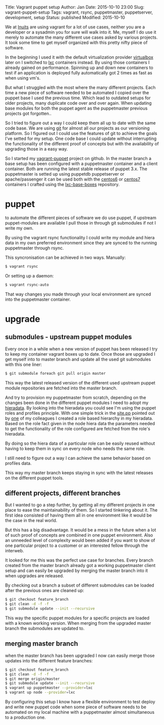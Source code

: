 Title:       Vagrant puppet setup
Author:      Jan
Date: 	     2015-10-10 23:00
Slug:	     vagrant-puppet-setup
Tags: 	     vagrant, rsync, puppetmaster, puppetserver, development, setup
Status:      published
Modified:    2015-10-10

We at [Inuits](https://inuits.eu) are using vagrant for a lot of use cases, neither you are a developer or a sysadmin you for sure will walk into it. Me, myself I do use it merely to automate the many different use cases asked by various projects. It took some time to get myself organized with this pretty nifty piece of software.

In the beginning I used it with the default virtualization provider [virtualbox](https://virtualbox.org) later on I switched to [lxc]({filename}../linux/vagrant-setup.md) containers instead. By using those containers I already gained on performance. Spinning up and down new containers to test if an application is deployed fully automatically got 2 times as fast as when using vm's.

But what I struggled with the most where the many different projects. Each time a new piece of software needed to be automated I copied over the puppet base I used the previous time. Which lead to outdated setups for older projects, many duplicate code over and over again. When updating base modules for both the puppet agent as the puppetmaster previous projects got forgotten..

So I tried to figure out a way I could keep them all up to date with the same code base. We are using [git](https://git.org) for almost all our projects as our versioning platform. So I figured out I could use the features of git to achieve the goals I've setted for my setup. One code base I could update without interrupting the functionality of the different proof of concepts but with the availability of upgrading those in a easy way.

So I started my [vagrant-puppet](https://github.com/visibilityspots/vagrant-puppet.git) project on github. In the master branch a base setup has been configured with a puppetmaster container and a client container. Both are running the latest stable release of puppet 3.x. The puppetmaster is setted up using puppetdb puppetserver or apache/passenger it can be used both with the [centos6](https://atlas.hashicorp.com/visibilityspots/boxes/centos-6.x-puppet-3.x) or [centos7](https://atlas.hashicorp.com/visibilityspots/boxes/centos-7.x-puppet-3.x) containers I crafted using the [lxc-base-boxes](https://github.com/visibilityspots/vagrant-lxc-base-boxes) repository.

# puppet

to automate the different pieces of software we do use puppet, if upstream puppet-modules are available I pull those in through git submodules if not I write my own.

By using the vagrant rsync functionality I could write my module and hiera data in my own preferred environment since they are synced to the running puppetmaster through rsync.

This syncronisation can be achieved in two ways. Manually:

```bash
$ vagrant rsync
```

Or setting up a daemon:

```bash
$ vagrant rsync-auto
```

That way changes you made through your local environment are synced into the puppetmaster container.

# upgrade

## submodules - upstream puppet modules

Every once in a while when a new version of puppet has been released I try to keep my container vagrant boxes up to date. Once those are upgraded I get myself into to master branch and update all the used git submodules with this one liner:

```bash
$ git submodule foreach git pull origin master
```

This way the latest released version of the different used upstream puppet module repositories are fetched into the master branch.

And try to provision my puppetmaster from scratch, depending on the changes been done in the different puppet modules I need to adopt my [hieradata](https://github.com/visibilityspots/vagrant-puppet/tree/master/hieradata). By looking into the hieradata you could see I'm using the puppet roles and profiles principle. With one simple trick in the [site.pp](https://github.com/visibilityspots/vagrant-puppet/blob/master/puppet/environments/production/manifests/site.pp) pointed out by [one](https://twitter.com/PeetersSimon) of my colleagues I created a role based hierarchy in my hieradata. Based on the role fact given in the node hiera data the parameters needed to get the functionality of the role configured are fetched from the role's hieradata.

By doing so the hiera data of a particular role can be easily reused without having to keep them in sync on every node who needs the same role.

I still need to figure out a way I can achieve the same behavior based on profiles data.

This way my master branch keeps staying in sync with the latest releases on the different puppet tools.

## different projects, different branches

But I wanted to go a step further, by getting all my different projects in one place to ease the maintainability of them. So I started tinkering about it. The first idea consisted of having them all in one environment like it would be the case in the real world.

But this has a big disadvantage. It would be a mess in the future when a lot of such proof of concepts are combined in one puppet environment. Also an unneeded level of complexity would been added if you want to show of one particular project to a customer or an interested fellow through the interweb.

It looked for me this was the perfect use case for branches. Every branch created from the master branch already got a working puppetmaster client setup and can easily be upgraded by merging the master branch into it when upgrades are released.

By checking out a branch a subset of different submodules can be loaded after the previous ones are cleaned up:

```bash
$ git checkout feature_branch
$ git clean -d -f -f
$ git submodule update --init --recursive
```

This way the specific puppet modules for a specific projects are loaded with a known working version. When merging from the upgraded master branch the submodules are updated to.

## merging master branch

when the master branch has been upgraded I now can easily merge those updates into the different feature branches:

```bash
$ git checkout feature_branch
$ git clean -d -f -f
$ git merge origin/master
$ git submodule update --init --recursive
$ vagrant up puppetmaster --provider=lxc
$ vagrant up node --provider=lxc
```

By configuring this setup I know have a flexible environment to test deploy and write new puppet code when some piece of software needs to be automated on my local machine with a puppetmaster almost simultaneous to a production one.
